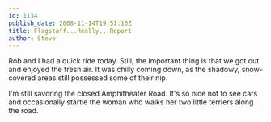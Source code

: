 ```yaml
---
id: 1134
publish_date: 2008-11-14T19:51:16Z
title: Flagstaff...Really...Report
author: Steve
---
```

Rob and I had a quick ride today. Still, the important thing is that we got out and enjoyed the fresh air. It was chilly coming down, as the shadowy, snow-covered areas still possessed some of their nip.

I'm still savoring the closed Amphitheater Road. It's so nice not to see cars and occasionally startle the woman who walks her two little terriers along the road.